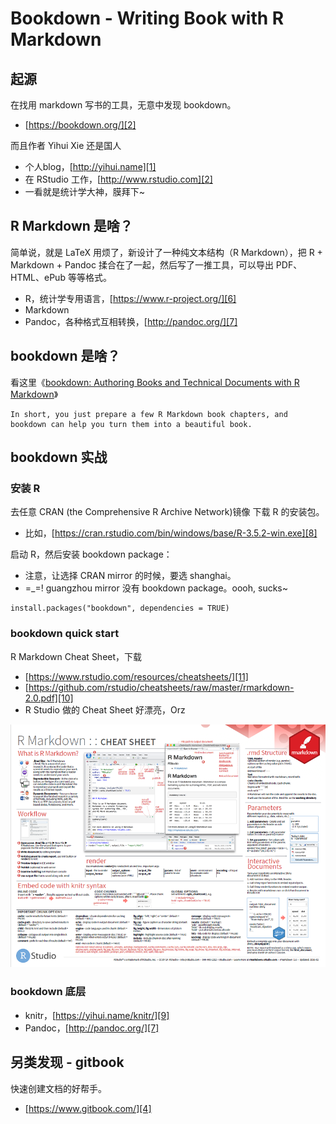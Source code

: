 # Bookdown - Writing Book with R Markdown

## 起源

在找用 markdown 写书的工具，无意中发现 bookdown。

 * [https://bookdown.org/][2]

而且作者 Yihui Xie 还是国人

 * 个人blog，[http://yihui.name][1]
 * 在 RStudio 工作，[http://www.rstudio.com][2]
 * 一看就是统计学大神，膜拜下~


## R Markdown 是啥？

简单说，就是 LaTeX 用烦了，新设计了一种纯文本结构（R Markdown），把 R + Markdown + Pandoc 揉合在了一起，然后写了一推工具，可以导出 PDF、HTML、ePub 等等格式。

 * R，统计学专用语言，[https://www.r-project.org/][6]
 * Markdown
 * Pandoc，各种格式互相转换，[http://pandoc.org/][7]


## bookdown 是啥？

看这里《[bookdown: Authoring Books and Technical Documents with R Markdown][5]》

    In short, you just prepare a few R Markdown book chapters, and bookdown can help you turn them into a beautiful book.


## bookdown 实战

### 安装 R

去任意 CRAN (the Comprehensive R Archive Network)镜像 下载 R 的安装包。

 * 比如，[https://cran.rstudio.com/bin/windows/base/R-3.5.2-win.exe][8]

启动 R，然后安装 bookdown package：

 * 注意，让选择 CRAN mirror 的时候，要选 shanghai。
 * =_=! guangzhou mirror 没有 bookdown package。oooh, sucks~

```
install.packages("bookdown", dependencies = TRUE)
```

### bookdown quick start

R Markdown Cheat Sheet，下载

 * [https://www.rstudio.com/resources/cheatsheets/][11]
 * [https://github.com/rstudio/cheatsheets/raw/master/rmarkdown-2.0.pdf][10]
 * R Studio 做的 Cheat Sheet 好漂亮，Orz

![](2019_02_09_writing_with_bookdown/rmarkdown_cheat_sheet.png)


### bookdown 底层

 * knitr，[https://yihui.name/knitr/][9]
 * Pandoc，[http://pandoc.org/][7]


## 另类发现 - gitbook

快速创建文档的好帮手。

 * [https://www.gitbook.com/][4]


[1]:https://yihui.name/
[2]:https://bookdown.org/
[3]:http://www.rstudio.com
[4]:https://www.gitbook.com/?t=10
[5]:https://bookdown.org/yihui/bookdown/
[6]:https://www.r-project.org/
[7]:http://pandoc.org/
[8]:https://cran.rstudio.com/bin/windows/base/R-3.5.2-win.exe
[9]:https://yihui.name/knitr/
[10]:https://github.com/rstudio/cheatsheets/raw/master/rmarkdown-2.0.pdf
[11]:https://www.rstudio.com/resources/cheatsheets/
